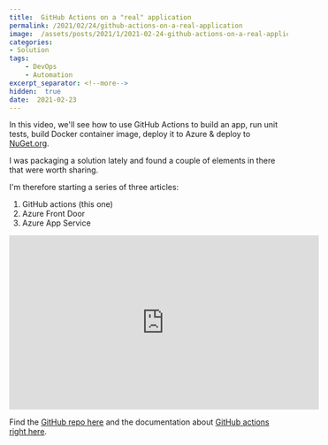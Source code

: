 ```yaml
---
title:  GitHub Actions on a "real" application
permalink: /2021/02/24/github-actions-on-a-real-application
image:  /assets/posts/2021/1/2021-02-24-github-actions-on-a-real-application/github-actions.png
categories:
- Solution
tags:
    - DevOps
    - Automation
excerpt_separator: <!--more-->
hidden:  true
date:  2021-02-23
---
```

In this video, we'll see how to use GitHub Actions to build an app, run unit tests, build Docker container image,
deploy it to Azure & deploy to [NuGet.org](https://www.nuget.org/).

I was packaging a solution lately and found a couple of elements in there that were worth sharing.

I'm therefore starting a series of three articles:

1. GitHub actions (this one)
1. Azure Front Door
1. Azure App Service

<!--more-->

<iframe width="560" height="315" src="https://www.youtube.com/embed/T1twGaqFm-g" frameborder="0" allow="accelerometer; autoplay; clipboard-write; encrypted-media; gyroscope; picture-in-picture" allowfullscreen></iframe>

Find the [GitHub repo here](https://github.com/vplauzon/GramParser/) and the documentation about [GitHub actions right here](https://docs.github.com/en/actions).